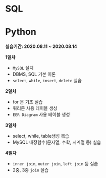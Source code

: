 # SQL

# Python

__실습기간: 2020.08.11 ~ 2020.08.14__

__1일차__ 
  - `MySQL` 설치
  - DBMS, SQL 기본 이론
  - `select`, `while`, `insert`, `delete` 실습
  
__2일차__ 
  - for 문 기초 실습
  - 쿼리문 사용 테이블 생성
  - `EER Diagram` 사용 테이블 생성
  
__3일차__ 
  - select, while, table생성 복습
  - MySQL 내장함수(문자열, 수학, 시계열 등) 실습
  
__4일차__
  - `inner join`, `outer join`, `left join` 등 실습
  - 2중, 3중 `join` 실습
